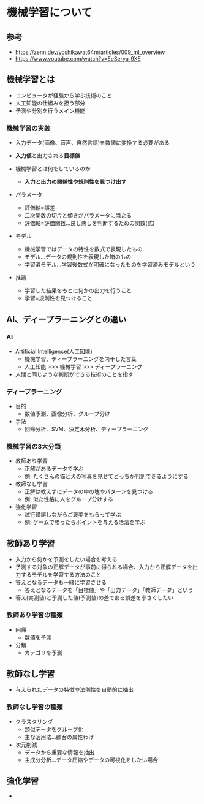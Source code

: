 # 機械学習について

## 参考

- https://zenn.dev/yoshikawat64m/articles/009_ml_overview
- https://www.youtube.com/watch?v=EeSerya_9XE

## 機械学習とは

- コンピュータが経験から学ぶ技術のこと
- 人工知能の仕組みを担う部分
- 予測や分別を行うメイン機能

### 機械学習の実装
- 入力データ(画像、音声、自然言語)を数値に変換する必要がある
- **入力値**と出力される**目標値**
- 機械学習とは何をしているのか
  - **入力と出力の関係性や規則性を見つけ出す**

- パラメータ
  - 評価軸=誤差
  - 二次関数の切片と傾きがパラメータに当たる
  - 評価軸=評価関数...良し悪しを判断するための関数(式)

- モデル
  - 機械学習ではデータの特性を数式で表現したもの
  - モデル...データの規則性を表現した箱のもの
  - 学習済モデル...学習後数式が明確になったものを学習済みモデルという

- 推論
  - 学習した結果をもとに何かの出力を行うこと
  - 学習=規則性を見つけること

## AI、ディープラーニングとの違い

### AI
- Artificial Intelligence(人工知能)
  - 機械学習、ディープラーニングを内干した言葉
  - 人工知能 >>> 機械学習 >>> ディープラーニング
- 人間と同じような判断ができる技術のことを指す


### ディープラーニング
- 目的
  - 数値予測、画像分析、グループ分け
- 手法
  - 回帰分析、SVM、決定木分析、ディープラーニング


### 機械学習の3大分類

- 教師あり学習
  - 正解があるデータで学ぶ
  - 例: たくさんの猫と犬の写真を見せてどっちか判別できるようにする
- 教師なし学習
  - 正解は教えずにデータの中の塊やパターンを見つける
  - 例: 似た性格に人をグループ分けする
- 強化学習
  - 試行錯誤しながらご褒美をもらって学ぶ
  - 例: ゲームで勝ったらポイントを与える活法を学ぶ


## 教師あり学習
- 入力から何かを予測をしたい場合を考える
- 予測する対象の正解データが事前に得られる場合、入力から正解データを出力するモデルを学習する方法のこと
- 答えとなるデータも一緒に学習させる
  - 答えとなるデータを「目標値」や「出力データ」「教師データ」という
- 答え(実測値)と予測した値(予測値)の差である誤差を小さくしたい

### 教師あり学習の種類
- 回帰
  - 数値を予測
- 分類
  - カテゴリを予測

## 教師なし学習
- 与えられたデータの特徴や法則性を自動的に抽出

### 教師なし学習の種類
- クラスタリング
  - 類似データをグループ化
  - 主な活用法...顧客の属性わけ
- 次元削減
  - データから重要な情報を抽出
  - 主成分分析...データ圧縮やデータの可視化をしたい場合

## 強化学習
- 


